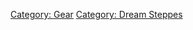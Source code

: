 [Category: Gear](Category:_Gear "wikilink") [Category: Dream
Steppes](Category:_Dream_Steppes "wikilink")
